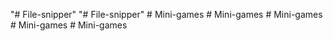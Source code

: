 "# File-snipper" 
"# File-snipper" 
#   M i n i - g a m e s  
 #   M i n i - g a m e s  
 #   M i n i - g a m e s  
 #   M i n i - g a m e s  
 #   M i n i - g a m e s  
 